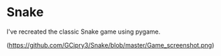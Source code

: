 # Snake

I've recreated the classic Snake game using pygame.

(https://github.com/GCipry3/Snake/blob/master/Game_screenshot.png)
